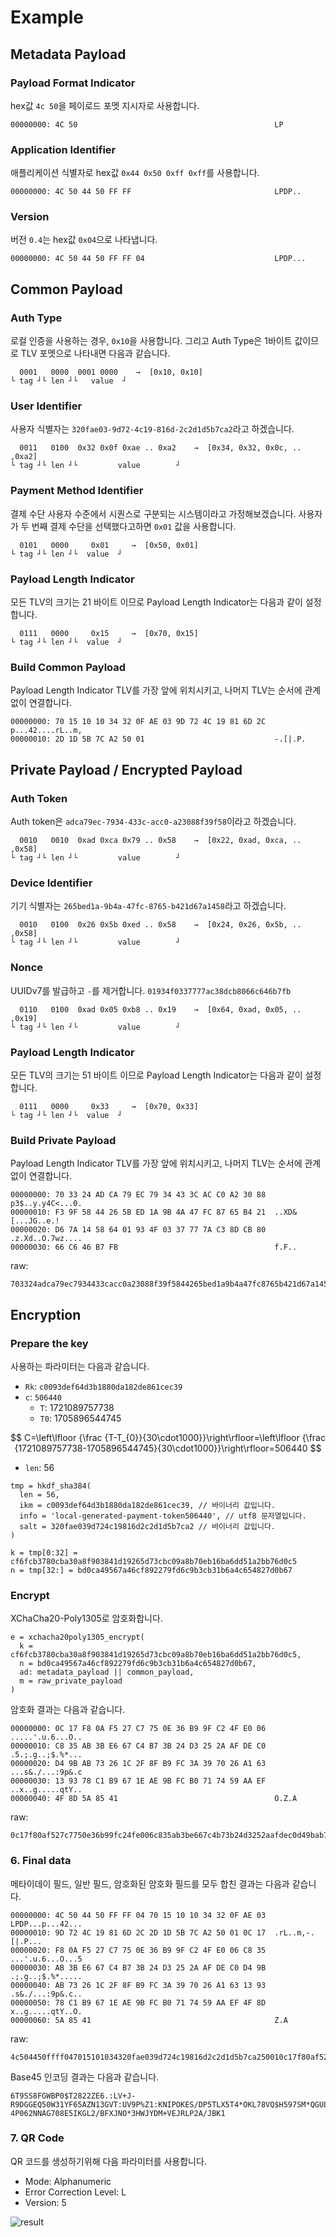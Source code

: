 # Example

## Metadata Payload

### Payload Format Indicator

hex값 `4c 50`을 페이로드 포멧 지시자로 사용합니다.

```text
00000000: 4C 50                                            LP
```

### Application Identifier

애플리케이션 식별자로  hex값 `0x44 0x50 0xff 0xff`를 사용합니다. 

```text
00000000: 4C 50 44 50 FF FF                                LPDP..
```

### Version

버전 `0.4`는 hex값 `0x04`으로 나타냅니다.

```text
00000000: 4C 50 44 50 FF FF 04                             LPDP...
```

## Common Payload

### Auth Type

로컬 인증을 사용하는 경우, `0x10`을 사용합니다. 그리고 Auth Type은 1바이트 값이므로 TLV 포멧으로 나타내면 다음과 같습니다.

```text
  0001   0000  0001 0000    →  [0x10, 0x10]
└ tag ┘└ len ┘└   value  ┘
```

### User Identifier

사용자 식별자는 `320fae03-9d72-4c19-816d-2c2d1d5b7ca2`라고 하겠습니다.

```text
  0011   0100  0x32 0x0f 0xae .. 0xa2    →  [0x34, 0x32, 0x0c, .. ,0xa2]
└ tag ┘└ len ┘└         value        ┘
```

### Payment Method Identifier

결제 수단 사용자 수준에서 시퀀스로 구분되는 시스템이라고 가정해보겠습니다. 사용자가 두 번째 결제 수단을 선택했다고하면 `0x01` 값을 사용합니다.

```text
  0101   0000     0x01     →  [0x50, 0x01]
└ tag ┘└ len ┘└  value  ┘ 
```

### Payload Length Indicator

모든 TLV의 크기는 21 바이트 이므로 Payload Length Indicator는 다음과 같이 설정합니다.

```text
  0111   0000     0x15     →  [0x70, 0x15]
└ tag ┘└ len ┘└  value  ┘ 
```

### Build Common Payload

Payload Length Indicator TLV를 가장 앞에 위치시키고, 나머지 TLV는 순서에 관계없이 연결합니다.

```text
00000000: 70 15 10 10 34 32 0F AE 03 9D 72 4C 19 81 6D 2C  p...42....rL..m,
00000010: 2D 1D 5B 7C A2 50 01                             -.[|.P.
```

## Private Payload / Encrypted Payload

### Auth Token

Auth token은 `adca79ec-7934-433c-acc0-a23088f39f58`이라고 하겠습니다.

```text
  0010   0010  0xad 0xca 0x79 .. 0x58    →  [0x22, 0xad, 0xca, .. ,0x58]
└ tag ┘└ len ┘└         value        ┘
```

### Device Identifier

기기 식별자는 `265bed1a-9b4a-47fc-8765-b421d67a1458`라고 하겠습니다.

```text
  0010   0100  0x26 0x5b 0xed .. 0x58    →  [0x24, 0x26, 0x5b, .. ,0x58]
└ tag ┘└ len ┘└         value        ┘
```

### Nonce

UUIDv7를 발급하고 `-`를 제거합니다. `01934f0337777ac38dcb8066c646b7fb`

```text
  0110   0100  0xad 0x05 0xb8 .. 0x19    →  [0x64, 0xad, 0x05, .. ,0x19]
└ tag ┘└ len ┘└         value        ┘
```

### Payload Length Indicator

모든 TLV의 크기는 51 바이트 이므로 Payload Length Indicator는 다음과 같이 설정합니다.

```text
  0111   0000     0x33     →  [0x70, 0x33]
└ tag ┘└ len ┘└  value  ┘ 
```

### Build Private Payload

Payload Length Indicator TLV를 가장 앞에 위치시키고, 나머지 TLV는 순서에 관계없이 연결합니다.

```text
00000000: 70 33 24 AD CA 79 EC 79 34 43 3C AC C0 A2 30 88  p3$..y.y4C<...0.
00000010: F3 9F 58 44 26 5B ED 1A 9B 4A 47 FC 87 65 B4 21  ..XD&[...JG..e.!
00000020: D6 7A 14 58 64 01 93 4F 03 37 77 7A C3 8D CB 80  .z.Xd..O.7wz....
00000030: 66 C6 46 B7 FB                                   f.F..
```

raw:

```text
703324adca79ec7934433cacc0a23088f39f5844265bed1a9b4a47fc8765b421d67a14586401934f0337777ac38dcb8066c646b7fb
```

## Encryption

### Prepare the key

사용하는 파라미터는 다음과 같습니다.

- `Rk`: `c0093def64d3b1880da182de861cec39`
- `c`: `506440`
  - `T`: 1721089757738
  - `T0`: 1705896544745

$$
C=\left\lfloor {\frac {T-T_{0}}{30\cdot1000}}\right\rfloor=\left\lfloor {\frac {1721089757738-1705896544745}{30\cdot1000}}\right\rfloor=506440
$$

- `len`: 56

```text
tmp = hkdf_sha384(
  len = 56,
  ikm = c0093def64d3b1880da182de861cec39, // 바이너리 값입니다.
  info = 'local-generated-payment-token506440', // utf8 문자열입니다.
  salt = 320fae039d724c19816d2c2d1d5b7ca2 // 바이너리 값입니다.
)

k = tmp[0:32] = cf6fcb3780cba30a8f903841d19265d73cbc09a8b70eb16ba6dd51a2bb76d0c5
n = tmp[32:] = bd0ca49567a46cf892279fd6c9b3cb31b6a4c654827d0b67
```

### Encrypt

XChaCha20-Poly1305로 암호화합니다.

```text
e = xchacha20poly1305_encrypt(
  k = cf6fcb3780cba30a8f903841d19265d73cbc09a8b70eb16ba6dd51a2bb76d0c5, 
  n = bd0ca49567a46cf892279fd6c9b3cb31b6a4c654827d0b67, 
  ad: metadata_payload || common_payload,
  m = raw_private_payload
)
```

암호화 결과는 다음과 같습니다.

```text
00000000: 0C 17 F8 0A F5 27 C7 75 0E 36 B9 9F C2 4F E0 06  .....'.u.6...O..
00000010: C8 35 AB 3B E6 67 C4 B7 3B 24 D3 25 2A AF DE C0  .5.;.g..;$.%*...
00000020: D4 9B AB 73 26 1C 2F 8F B9 FC 3A 39 70 26 A1 63  ...s&./...:9p&.c
00000030: 13 93 78 C1 B9 67 1E AE 9B FC B0 71 74 59 AA EF  ..x..g.....qtY..
00000040: 4F 8D 5A 85 41                                   O.Z.A
```

raw:

```text
0c17f80af527c7750e36b99fc24fe006c835ab3be667c4b73b24d3252aafdec0d49bab73261c2f8fb9fc3a397026a163139378c1b9671eae9bfcb0717459aaef4f8d5a8541
```

### 6. Final data

메타이데이 필드, 일반 필드, 암호화된 암호화 필드를 모두 합친 결과는 다음과 같습니다.

```text
00000000: 4C 50 44 50 FF FF 04 70 15 10 10 34 32 0F AE 03  LPDP...p...42...
00000010: 9D 72 4C 19 81 6D 2C 2D 1D 5B 7C A2 50 01 0C 17  .rL..m,-.[|.P...
00000020: F8 0A F5 27 C7 75 0E 36 B9 9F C2 4F E0 06 C8 35  ...'.u.6...O...5
00000030: AB 3B E6 67 C4 B7 3B 24 D3 25 2A AF DE C0 D4 9B  .;.g..;$.%*.....
00000040: AB 73 26 1C 2F 8F B9 FC 3A 39 70 26 A1 63 13 93  .s&./...:9p&.c..
00000050: 78 C1 B9 67 1E AE 9B FC B0 71 74 59 AA EF 4F 8D  x..g.....qtY..O.
00000060: 5A 85 41                                         Z.A
```

raw:

```text
4c504450ffff047015101034320fae039d724c19816d2c2d1d5b7ca250010c17f80af527c7750e36b99fc24fe006c835ab3be667c4b73b24d3252aafdec0d49bab73261c2f8fb9fc3a397026a163139378c1b9671eae9bfcb0717459aaef4f8d5a8541
```

Base45 인코딩 결과는 다음과 같습니다.

```text
6T9SS8FGWBP0$T2822ZE6.:LV+J-R9DGGEQ50W31YF65AZN13GVT:UV9P%Z1:KNIPOKES/DP5TLX5T4*OKL78VQ$H597SM*QGUL  4P062NNAG708E5IKGL2/BFXJNO*3HWJYDM+VEJRLP2A/JBK1
```

### 7. QR Code

QR 코드를 생성하기위해 다음 파라미터를 사용합니다.

- Mode: Alphanumeric
- Error Correction Level: L
- Version: 5

![result](./static/result.png)
